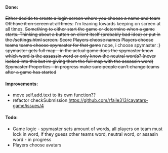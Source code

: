 #### Done:
~~Either decide to create a login screen where you choose a name and team OR have it on screen at all times.~~ I'm leaning towards keeping on screen at all times.
~~Something to either start the game or determine when a game starts. Thinking about a button on client itself (probably bad idea) or put in the /settings.html screen.~~
~~Score~~
~~Players choose names~~
~~Players choose teams~~
~~teams choose spymaster for that game~~ nope, i choose spymaster :}
~~spymaster gets full map - in the actual game does the spymaster know which word is the assassin word or only know the neutral words? (never looked into this but im giving them the full map with the assassin word)~~
~~Spymaster Properties - in progress~~
~~make sure people can't change teams after a game has started~~

#### Improvements:
- move self.add.text to its own function??
- refactor checkSubmission https://github.com/rfaile313/cavatars-game/issues/4

#### Todo:
- Game logic - spymaster sets amount of words, all players on team must lock in word, if they guess other teams word, neutral word, or assasin word - in progress 
- Players choose avatars